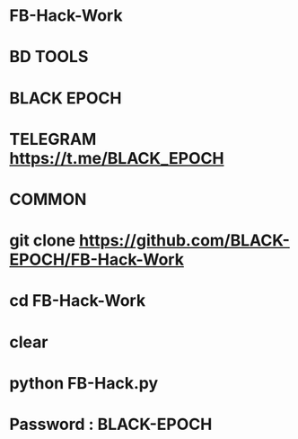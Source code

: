 # FB-Hack-Work
# BD TOOLS 
# BLACK EPOCH
# TELEGRAM https://t.me/BLACK_EPOCH

#         COMMON

# git clone https://github.com/BLACK-EPOCH/FB-Hack-Work
# cd FB-Hack-Work
# clear
# python FB-Hack.py
# Password : BLACK-EPOCH 
